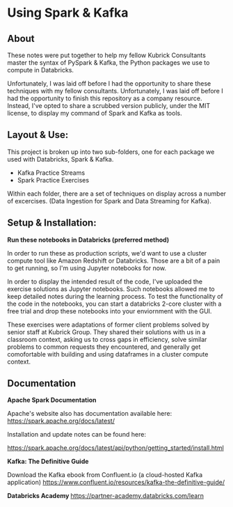 # Using Spark & Kafka
## About 

These notes were put together to help my fellow Kubrick Consultants master the syntax of PySpark & Kafka, the Python packages we use to compute in Databricks.

Unfortunately, I was laid off before I had the opportunity to share these techniques with my fellow consultants. Unfortunately, I was laid off before I had the opportunity to finish this repository as a company resource. Instead, I've opted to share a scrubbed version publicly, under the MIT license, to display my command of Spark and Kafka as tools.

## Layout & Use:

This project is broken up into two sub-folders, one for each package we used with Databricks, Spark & Kafka.

- Kafka Practice Streams
- Spark Practice Exercises

Within each folder, there are a set of techniques on display across a number of excercises. (Data Ingestion for Spark and Data Streaming for Kafka).

## Setup & Installation:

<b>Run these notebooks in Databricks (preferred method)</b>

In order to run these as production scripts, we'd want to use a cluster compute tool like Amazon Redshift or Databricks. Those are a bit of a pain to get running, so I'm using Jupyter notebooks for now.

In order to display the intended result of the code, I've uploaded the exercise solutions as Jupyter notebooks. Such notebooks allowed me to keep detailed notes during the learning process. To test the functionality of the code in the notebooks, you can start a databricks 2-core cluster with a free trial and drop these notebooks into your enviornment with the GUI.

These exercises were adaptations of former client problems solved by senior staff at Kubrick Group. They shared their solutions with us in a classroom context, asking us to cross gaps in efficiency, solve similar problems to common requests they encountered, and generally get comofortable with building and using dataframes in a cluster compute context.

## Documentation

<b> Apache Spark Documentation </b>

Apache's website also has documentation available here:
https://spark.apache.org/docs/latest/

Installation and update notes can be found here:

https://spark.apache.org/docs/latest/api/python/getting_started/install.html

<b> Kafka: The Definitive Guide </b>

Download the Kafka ebook from Confluent.io (a cloud-hosted Kafka application)
https://www.confluent.io/resources/kafka-the-definitive-guide/

<b> Databricks Academy </b>
https://partner-academy.databricks.com/learn
